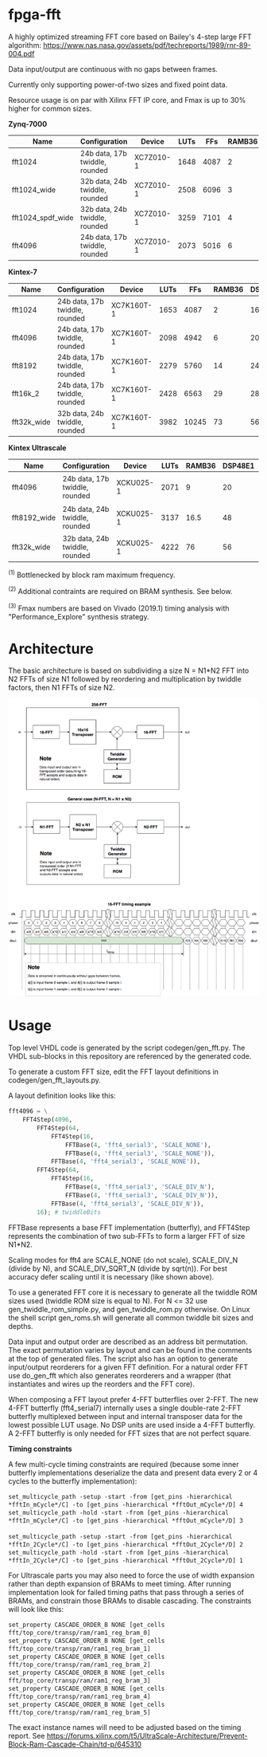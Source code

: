 # fpga-fft
A highly optimized streaming FFT core based on Bailey's 4-step large FFT algorithm: https://www.nas.nasa.gov/assets/pdf/techreports/1989/rnr-89-004.pdf

Data input/output are continuous with no gaps between frames.

Currently only supporting power-of-two sizes and fixed point data.

Resource usage is on par with Xilinx FFT IP core, and Fmax is up to 30% higher for common sizes.

**Zynq-7000**

| Name              | Configuration                   | Device      | LUTs | FFs  | RAMB36  | DSP48E1 | Fmax     |
| ----------------- | ------------------------------- | ----------- | ---- | ---- | ------- | ------- | -------- |
| fft1024           | 24b data, 17b twiddle, rounded  | XC7Z010-1   | 1648 | 4087 | 2       | 16      | 350 MHz  |
| fft1024_wide      | 32b data, 24b twiddle, rounded  | XC7Z010-1   | 2508 | 6096 | 3       | 32      | 310 MHz  |
| fft1024_spdf_wide | 32b data, 24b twiddle, rounded  | XC7Z010-1   | 3259 | 7101 | 4       | 32      | 310 MHz  |
| fft4096           | 24b data, 17b twiddle, rounded  | XC7Z010-1   | 2073 | 5016 | 6       | 20      | 343 MHz  |

**Kintex-7**

| Name            | Configuration                    | Device      | LUTs | FFs   | RAMB36  | DSP48E1 | Fmax     |
| --------------- | -------------------------------- | ----------- | ---- | ----- | ------- | ------- | -------- |
| fft1024         | 24b data, 17b twiddle, rounded   | XC7K160T-1  | 1653 | 4087  | 2       | 16      | 458 MHz<sup>(1)</sup> |
| fft4096         | 24b data, 17b twiddle, rounded   | XC7K160T-1  | 2098 | 4942  | 6       | 20      | 458 MHz<sup>(1)</sup> |
| fft8192         | 24b data, 17b twiddle, rounded   | XC7K160T-1  | 2279 | 5760  | 14      | 24      | 458 MHz<sup>(1)</sup> |
| fft16k_2        | 24b data, 17b twiddle, rounded   | XC7K160T-1  | 2428 | 6563  | 29      | 28      | 458 MHz<sup>(1)</sup> |
| fft32k_wide     | 32b data, 24b twiddle, rounded   | XC7K160T-1  | 3982 | 10245 | 73      | 56      | 458 MHz<sup>(1)</sup> |

**Kintex Ultrascale**

| Name         | Configuration                   | Device      | LUTs | RAMB36  | DSP48E1 | Fmax     |
| ------------ | ------------------------------- | ----------- | ---- | ------- | ------- | -------- |
| fft4096      | 24b data, 17b twiddle, rounded  | XCKU025-1   | 2071 | 9       | 20      | 525 MHz<sup>(1)(2)</sup> |
| fft8192_wide | 24b data, 24b twiddle, rounded  | XCKU025-1   | 3137 | 16.5    | 48      | 525 MHz<sup>(1)(2)</sup> |
| fft32k_wide  | 32b data, 24b twiddle, rounded  | XCKU025-1   | 4222 | 76      | 56      | 501 MHz<sup>(2)</sup> |

<sup>(1)</sup> Bottlenecked by block ram maximum frequency.

<sup>(2)</sup> Additional contraints are required on BRAM synthesis. See below.

<sup>(3)</sup> Fmax numbers are based on Vivado (2019.1) timing analysis with "Performance_Explore" synthesis strategy.

# Architecture
The basic architecture is based on subdividing a size N = N1*N2 FFT into N2 FFTs of size N1 followed by reordering and multiplication by twiddle factors, then N1 FFTs of size N2.

![block diagram](overview.png)

# Usage
Top level VHDL code is generated by the script codegen/gen_fft.py. The VHDL sub-blocks in this repository are referenced by the generated code.

To generate a custom FFT size, edit the FFT layout definitions in codegen/gen_fft_layouts.py.

A layout definition looks like this:
```python
fft4096 = \
	FFT4Step(4096,
		FFT4Step(64,
			FFT4Step(16, 
				FFTBase(4, 'fft4_serial3', 'SCALE_NONE'),
				FFTBase(4, 'fft4_serial3', 'SCALE_NONE')),
			FFTBase(4, 'fft4_serial3', 'SCALE_NONE')),
		FFT4Step(64,
			FFT4Step(16, 
				FFTBase(4, 'fft4_serial3', 'SCALE_DIV_N'),
				FFTBase(4, 'fft4_serial3', 'SCALE_DIV_N')),
			FFTBase(4, 'fft4_serial3', 'SCALE_DIV_N')),
		16); # twiddleBits
```
FFTBase represents a base FFT implementation (butterfly), and FFT4Step represents the combination of two sub-FFTs to form a larger FFT of size N1*N2.

Scaling modes for fft4 are SCALE_NONE (do not scale), SCALE_DIV_N (divide by N), and SCALE_DIV_SQRT_N (divide by sqrt(n)). For best accuracy defer scaling until it is necessary (like shown above).

To use a generated FFT core it is necessary to generate all the twiddle ROM sizes used (twiddle ROM size is equal to N). For N <= 32 use gen_twiddle_rom_simple.py, and gen_twiddle_rom.py otherwise. On Linux the shell script gen_roms.sh will generate all common twiddle bit sizes and depths.

Data input and output order are described as an address bit permutation. The exact permutation varies by layout and can be found in the comments at the top of generated files. The script also has an option to generate input/output reorderers for a given FFT definition. For a natural order FFT use do_gen_fft which also generates reorderers and a wrapper (that instantiates and wires up the reorders and the FFT core).

When composing a FFT layout prefer 4-FFT butterflies over 2-FFT. The new 4-FFT butterfly (fft4_serial7) internally uses a single double-rate 2-FFT butterfly multiplexed between input and internal transposer data for the lowest possible LUT usage. No DSP units are used inside a 4-FFT butterfly. A 2-FFT butterfly is only needed for FFT sizes that are not perfect square.

**Timing constraints**

A few multi-cycle timing constraints are required (because some inner butterfly implementations deserialize the data and present data every 2 or 4 cycles to the butterfly implementation):
```
set_multicycle_path -setup -start -from [get_pins -hierarchical *fftIn_mCycle*/C] -to [get_pins -hierarchical *fftOut_mCycle*/D] 4
set_multicycle_path -hold -start -from [get_pins -hierarchical *fftIn_mCycle*/C] -to [get_pins -hierarchical *fftOut_mCycle*/D] 3

set_multicycle_path -setup -start -from [get_pins -hierarchical *fftIn_2Cycle*/C] -to [get_pins -hierarchical *fftOut_2Cycle*/D] 2
set_multicycle_path -hold -start -from [get_pins -hierarchical *fftIn_2Cycle*/C] -to [get_pins -hierarchical *fftOut_2Cycle*/D] 1
```

For Ultrascale parts you may also need to force the use of width expansion rather than depth expansion of BRAMs to meet timing. After running implementation look for failed timing paths that pass through a series of BRAMs, and constrain those BRAMs to disable cascading. The constraints will look like this:
```
set_property CASCADE_ORDER_B NONE [get_cells fft/top_core/transp/ram/ram1_reg_bram_0]
set_property CASCADE_ORDER_B NONE [get_cells fft/top_core/transp/ram/ram1_reg_bram_1]
set_property CASCADE_ORDER_B NONE [get_cells fft/top_core/transp/ram/ram1_reg_bram_2]
set_property CASCADE_ORDER_B NONE [get_cells fft/top_core/transp/ram/ram1_reg_bram_3]
set_property CASCADE_ORDER_B NONE [get_cells fft/top_core/transp/ram/ram1_reg_bram_4]
set_property CASCADE_ORDER_B NONE [get_cells fft/top_core/transp/ram/ram1_reg_bram_5]
```
The exact instance names will need to be adjusted based on the timing report.
See https://forums.xilinx.com/t5/UltraScale-Architecture/Prevent-Block-Ram-Cascade-Chain/td-p/645310

